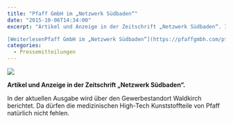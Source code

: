 ```yaml
---
title: "Pfaff GmbH im „Netzwerk Südbaden“"
date: "2015-10-06T14:34:00"
excerpt: "Artikel und Anzeige in der Zeitschrift „Netzwerk Südbaden“. In der aktuellen Ausgabe wird über den Gewerbestandort Waldkirch berichtet. Da dürfen die medizinischen High-Tech Kunststoffteile von … 

[WeiterlesenPfaff GmbH im „Netzwerk Südbaden“](https://pfaffgmbh.com/pfaff-gmbh-im-netzwerk-suedbaden/#more-711 "Pfaff GmbH im „Netzwerk Südbaden“")"
categories:
  - Pressemitteilungen
---
```

![](https://pfaffgmbh.com/wp-content/uploads/Pfaff_Netzwerk_Suedbaden.jpg)

**Artikel und Anzeige in der Zeitschrift „Netzwerk Südbaden“.** 

In der aktuellen Ausgabe wird über den Gewerbestandort Waldkirch berichtet. Da dürfen die medizinischen High-Tech Kunststoffteile von Pfaff natürlich nicht fehlen.